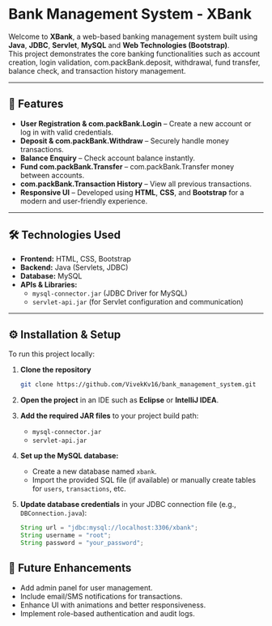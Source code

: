 # Bank Management System - XBank

Welcome to **XBank**, a web-based banking management system built using **Java**, **JDBC**, **Servlet**, **MySQL** and **Web Technologies (Bootstrap)**.  
This project demonstrates the core banking functionalities such as account creation, login validation, com.packBank.deposit, withdrawal, fund transfer, balance check, and transaction history management.

---

## 🚀 Features

- **User Registration & com.packBank.Login** – Create a new account or log in with valid credentials.  
- **Deposit & com.packBank.Withdraw** – Securely handle money transactions.  
- **Balance Enquiry** – Check account balance instantly.  
- **Fund com.packBank.Transfer** – com.packBank.Transfer money between accounts.  
- **com.packBank.Transaction History** – View all previous transactions.  
- **Responsive UI** – Developed using **HTML**, **CSS**, and **Bootstrap** for a modern and user-friendly experience.

---

## 🛠️ Technologies Used

- **Frontend:** HTML, CSS, Bootstrap  
- **Backend:** Java (Servlets, JDBC)  
- **Database:** MySQL  
- **APIs & Libraries:**  
  - `mysql-connector.jar` (JDBC Driver for MySQL)  
  - `servlet-api.jar` (for Servlet configuration and communication)

---

## ⚙️ Installation & Setup

To run this project locally:

1. **Clone the repository**
   ```bash
   git clone https://github.com/VivekKv16/bank_management_system.git
   
2. **Open the project** in an IDE such as **Eclipse** or **IntelliJ IDEA**.

3. **Add the required JAR files** to your project build path:
   - `mysql-connector.jar`
   - `servlet-api.jar`
    
4. **Set up the MySQL database:**
   - Create a new database named `xbank`.
   - Import the provided SQL file (if available) or manually create tables for `users`, `transactions`, etc.
    
5. **Update database credentials** in your JDBC connection file (e.g., `DBConnection.java`):
   ```java
   String url = "jdbc:mysql://localhost:3306/xbank";
   String username = "root";
   String password = "your_password";

## 🧩 Future Enhancements

- Add admin panel for user management.  
- Include email/SMS notifications for transactions.  
- Enhance UI with animations and better responsiveness.  
- Implement role-based authentication and audit logs.
